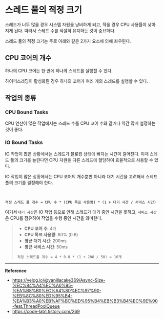 # 스레드 풀의 적정 크기
스레드가 너무 많을 경우 시스템 자원을 낭비하게 되고, 적을 경우 CPU 사용률이 낮아지게 된다.
따라서 스레드 수를 적절히 유지하는 것이 중요하다.

스레드 풀의 적정 크기는 주로 아래와 같은 2가지 요소에 의해 좌우된다.

## CPU 코어의 개수
하나의 CPU 코어는 한 번에 하나의 스레드를 실행할 수 있다.

하이퍼스레딩이 활성화된 경우 하나의 코어가 여러 개의 스레드를 실행할 수 있다.

## 작업의 종류
### CPU Bound Tasks
CPU 연산이 많은 작업에서는 스레드 수를 CPU 코어 수와 같거나 약간 많게 설정하는 것이 좋다.

### IO Bound Tasks
IO 작업이 많은 상황에서는 스레드가 블로킹 상태에 빠지는 시간이 길어진다.
이때 스레드 풀의 크기를 늘린다면 CPU 자원을 다른 스레드에 할당하여 효율적으로 사용할 수 있다.

IO 작업이 많은 상황에서는 CPU 코어의 개수뿐만 아니라 대기 시간을 고려해서 스레드 풀의 크기를 결정해야 한다.

<br>

```
적정 스레드 풀 개수 = CPU 수 * (CPU 목표 사용량) * (1 + 대기 시간 / 서비스 시간)
```
여기서 `대기 시간`은 IO 작업 등으로 인해 스레드가 대기 중인 시간을 뜻하고,
`서비스 시간`은 CPU를 점유하여 작업을 수행 중인 시간을 의미한다. 

> - **CPU 코어 수**: 4개
> - **CPU 목표 사용량**: 80% (0.8)
> - **평균 대기 시간**: 200ms
> - **평균 서비스 시간**: 50ms
> 
> `적정 스레드풀 개수 = 4 * 0.8 * (1 + 200 / 50) = 16개`

---
**Reference**<br>
- https://velog.io/@vanillacake369/Async-Size-%EC%84%A4%EC%A0%95-%EA%B8%B0%EC%A4%80%EC%97%90-%EB%8C%80%ED%95%B4-%EA%B3%A0%EB%AF%BC%ED%95%B4%EB%B3%B4%EC%9E%90-feat.ThreadPoolQueue
- https://code-lab1.tistory.com/269
